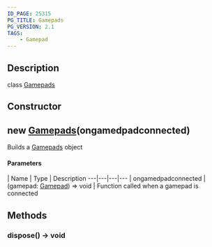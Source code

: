 ```yaml
---
ID_PAGE: 25315
PG_TITLE: Gamepads
PG_VERSION: 2.1
TAGS:
    - Gamepad
---
```

## Description

class [Gamepads](/classes/2.4/Gamepads)



## Constructor

## new [Gamepads](/classes/2.4/Gamepads)(ongamedpadconnected)

Builds a [Gamepads](/classes/2.4/Gamepads) object

#### Parameters
 | Name | Type | Description
---|---|---|---
 | ongamedpadconnected | (gamepad: [Gamepad](/classes/2.4/Gamepad)) =&gt; void |    Function called when a gamepad is connected

## Methods

### dispose() &rarr; void


